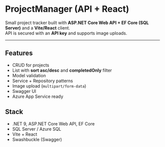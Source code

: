 # ProjectManager (API + React)

Small project tracker built with **ASP.NET Core Web API + EF Core (SQL Server)** and a **Vite/React** client.  
API is secured with an **API key** and supports image uploads.

---

## Features
- CRUD for projects
- List with **sort asc/desc** and **completedOnly** filter
- Model validation
- Service + Repository patterns
- Image upload (`multipart/form-data`)
- Swagger UI
- Azure App Service ready

## Stack
- .NET 9, ASP.NET Core Web API, EF Core
- SQL Server / Azure SQL
- Vite + React
- Swashbuckle (Swagger)

